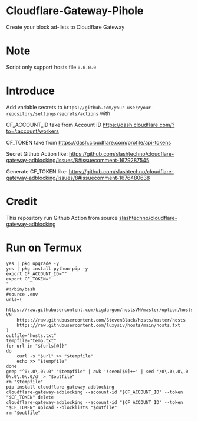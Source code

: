 # Cloudflare-Gateway-Pihole
Create your block ad-lists to Cloudflare Gateway

# Note
Script only support hosts file `0.0.0.0`

# Introduce
Add variable secrets to 
`https://github.com/your-user/your-repository/settings/secrets/actions`
with

CF_ACCOUNT_ID take from Account ID https://dash.cloudflare.com/?to=/:account/workers

CF_TOKEN take from https://dash.cloudflare.com/profile/api-tokens

Secret Github Action like:
</img>https://github.com/slashtechno/cloudflare-gateway-adblocking/issues/8#issuecomment-1679287545<img>

Generate CF_TOKEN like:
</img>https://github.com/slashtechno/cloudflare-gateway-adblocking/issues/8#issuecomment-1676480638<img>

# Credit
This repository run Github Action from source [slashtechno/cloudflare-gateway-adblocking](https://github.com/slashtechno/cloudflare-gateway-adblocking)

# Run on Termux 

```
yes | pkg upgrade -y
yes | pkg install python-pip -y
export CF_ACCOUNT_ID=""
export CF_TOKEN="
"
#!/bin/bash
#source .env
urls=(
    https://raw.githubusercontent.com/bigdargon/hostsVN/master/option/hosts-VN
    https://raw.githubusercontent.com/StevenBlack/hosts/master/hosts
    https://raw.githubusercontent.com/luxysiv/hosts/main/hosts.txt
)
outfile="hosts.txt"
tempfile="temp.txt"
for url in "${urls[@]}"
do
    curl -s "$url" >> "$tempfile"
    echo >> "$tempfile"
done
grep "^0\.0\.0\.0" "$tempfile" | awk '!seen[$0]++' | sed '/0\.0\.0\.0 0\.0\.0\.0/d' > "$outfile"
rm "$tempfile"
pip install cloudflare-gateway-adblocking
cloudflare-gateway-adblocking --account-id "$CF_ACCOUNT_ID" --token "$CF_TOKEN" delete
cloudflare-gateway-adblocking --account-id "$CF_ACCOUNT_ID" --token "$CF_TOKEN" upload --blocklists "$outfile"
rm "$outfile"
